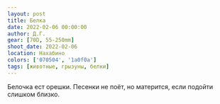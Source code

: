 ```yaml
---
layout: post
title: Белка
date: 2022-02-06 00:00:00
author: Д.Г.
gear: [70D, 55-250mm]
shoot_date: 2022-02-06
location: Нахабино
colors: ['070504', '1a0f0a']
tags: [животные, грызуны, белки]
---
```

Белочка ест орешки. Песенки не поёт, но матерится, если подойти слишком близко.
